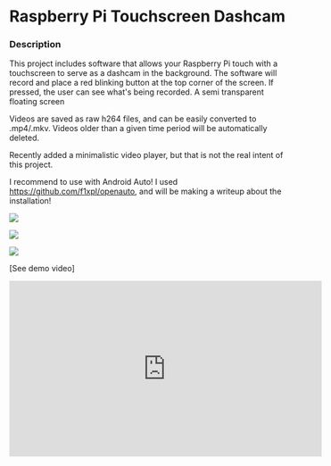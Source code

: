 # Raspberry Pi Touchscreen Dashcam

### Description
This project includes software that allows your Raspberry Pi touch with a touchscreen to serve as a dashcam in the background. The software will record and  place a red blinking button at the top corner of the screen. If pressed, the user can see what's being recorded. A semi transparent floating screen 

Videos are saved as raw h264 files, and can be easily converted to .mp4/.mkv. Videos older than a given time period will be automatically deleted.

Recently added a minimalistic video player, but that is not the real intent of this project.

I recommend to use with Android Auto! I used https://github.com/f1xpl/openauto, and will be making a writeup about the installation!

<a href='https://photos.google.com/share/AF1QipMTfZOLtocCwxj2pG3h_KUuP54pWVTIlhc7O90gFnWEnOkBINuojSUpcmEmR93MXA?key=ZlJITV9tTE9TRWVzc3dIYmF6d0FEUWM3NGsxRDh3&source=ctrlq.org'><img src='https://lh3.googleusercontent.com/mw_xq_A3Pch9CyPguLtXWnoQo2v_NUucVgW5Ffk-tL5WZjKLn2R3TyXoHvupju91wfnh7M73Gdd_vDFco51JPHVpPWrsO2FbUB29jS5RoHipaINYk0oanOVm8JK5Y-ejb3D6e8Nztos=w2400' /></a>

<a href='https://photos.google.com/share/AF1QipOqDSTzNm5KkKaOuJMfBOVGYqaM79hTZL98cogSj2IgFoDZJuNjY-nyC3ljMbUuLQ?key=bXFrWUs4M1k2WUYtNnQ3dUpidV9QanVydUhBV3Z3&source=ctrlq.org'><img src='https://lh3.googleusercontent.com/UFRQfdzPm5dzyUtZhvplbLHcfKP8CycYyFWCFtF0OaxHRz-_fPRjc5p4yQS9-Ne-10ngHP419jawTsuOuDPtVb4war_hFmZ8bphD3Hkx7I7s0VmULiqODEWAV3F0fSlfqqBXkP-xcy8=w2400' /></a>

<a href='https://photos.google.com/share/AF1QipOKuo-xBXmD069m72y19DFg99uLVzjrJV2hxzNiq1ToRyeqMfpJjhL_1WDggZexBA?key=RHVibkRRbEt0X0g2MURvMS1nT1djUHNtNVc3YVln&source=ctrlq.org'><img src='https://lh3.googleusercontent.com/Ry1MkTdrAP-N-mXlw1x5yiPkDlhpXFhgWlqouy96iSIuWjFR5RGSkAYjAXRadEcMZxG0Mdq8-0YBK2u2Ckzh1rNVJFmIPWq6oIYk_mLoQGLGN6sWDRCP4t62WIcbOS7zt3Z4QbtrHyA=w2400' /></a>

[See demo video]
<iframe width="560" height="315" src="https://www.youtube.com/embed/xWiPFMKHxaA" frameborder="0" allow="accelerometer; autoplay; encrypted-media; gyroscope; picture-in-picture" allowfullscreen></iframe>
